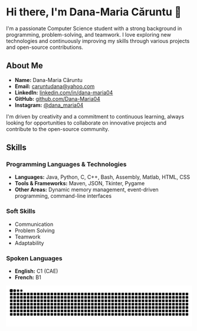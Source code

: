 # Hi there, I'm Dana-Maria Căruntu 👋

I'm a passionate Computer Science student with a strong background in programming, problem-solving, and teamwork. I love exploring new technologies and continuously improving my skills through various projects and open-source contributions.

## About Me
- **Name:** Dana-Maria Căruntu
- **Email:** [caruntudana@yahoo.com](mailto:caruntudana@yahoo.com)
- **LinkedIn:** [linkedin.com/in/dana-maria04](https://linkedin.com/in/dana-maria04)
- **GitHub:** [github.com/Dana-Maria04](https://github.com/Dana-Maria04)
- **Instagram:** [@dana_maria04](https://www.instagram.com/dana_maria04/)

I'm driven by creativity and a commitment to continuous learning, always looking for opportunities to collaborate on innovative projects and contribute to the open-source community.

## Skills

### Programming Languages & Technologies
- **Languages:** Java, Python, C, C++, Bash, Assembly, Matlab, HTML, CSS
- **Tools & Frameworks:** Maven, JSON, Tkinter, Pygame
- **Other Areas:** Dynamic memory management, event-driven programming, command-line interfaces

### Soft Skills
- Communication
- Problem Solving
- Teamwork
- Adaptability

### Spoken Languages
- **English:** C1 (CAE)
- **French:** B1

![snake gif](https://github.com/Dana-Maria04/Dana-Maria04/blob/output/github-snake-dark.svg)
